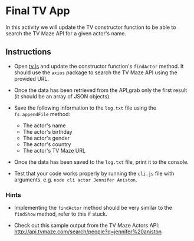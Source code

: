 # Final TV App

In this activity we will update the TV constructor function to be able to search the TV Maze API for a given actor's name.

## Instructions

- Open [tv.js](Unsolved/tv.js) and update the constructor function's `findActor` method. It should use the `axios` package to search the TV Maze API using the provided URL.

- Once the data has been retrieved from the API,grab only the first result (it should be an array of JSON objects).

- Save the following information to the `log.txt` file using the `fs.appendFile` method:

  - The actor's name
  - The actor's birthday
  - The actor's gender
  - The actor's country
  - The actor's TV Maze URL

- Once the data has been saved to the `log.txt` file, print it to the console.

- Test that your code works properly by running the `cli.js` file with arguments. e.g. `node cli actor Jennifer Aniston`.

### Hints

- Implementing the `findActor` method should be very similar to the `findShow` method, refer to this if stuck.

- Check out this sample output from the TV Maze Actors API: <http://api.tvmaze.com/search/people?q=jennifer%20aniston>
